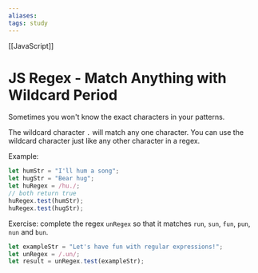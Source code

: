 ```yaml
---
aliases:
tags: study
---
```

[[JavaScript]]
# JS Regex - Match Anything with Wildcard Period
Sometimes you won't know the exact characters in your patterns.

The wildcard character `.` will match any one character. You can use the wildcard character just like any other character in a regex.

Example:

```js
let humStr = "I'll hum a song";
let hugStr = "Bear hug";
let huRegex = /hu./;
// both return true
huRegex.test(humStr);
huRegex.test(hugStr);
```

Exercise: complete the regex `unRegex` so that it matches `run`, `sun`, `fun`, `pun`, `nun` and `bun`.

```js
let exampleStr = "Let's have fun with regular expressions!";
let unRegex = /.un/;
let result = unRegex.test(exampleStr);
```